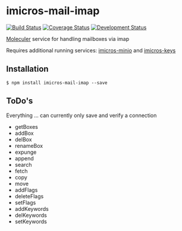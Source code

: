# imicros-mail-imap
[![Build Status](https://travis-ci.org/al66/imicros-mail-imap.svg?branch=master)](https://travis-ci.org/al66/imicros-mail-imap)
[![Coverage Status](https://coveralls.io/repos/github/al66/imicros-mail-imap/badge.svg?branch=master)](https://coveralls.io/github/al66/imicros-mail-imap?branch=master)
[![Development Status](https://img.shields.io/badge/status-experimental-orange)](https://img.shields.io/badge/status-experimental-orange)

[Moleculer](https://github.com/moleculerjs/moleculer)  service for handling mailboxes via imap

Requires additional running services: [imicros-minio](https://github.com/al66/imicros-minio) and [imicros-keys](https://github.com/al66/imicros-keys)

## Installation
```
$ npm install imicros-mail-imap --save
```

## ToDo's
Everything ... can currently only save and verify a connection
- getBoxes
- addBox
- delBox
- renameBox
- expunge
- append
- search
- fetch
- copy
- move
- addFlags
- deleteFlags
- setFlags
- addKeywords
- delKeywords
- setKeywords
